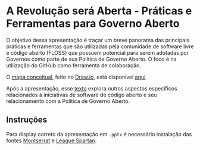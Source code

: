 # A Revolução será Aberta - Práticas e Ferramentas para Governo Aberto

O objetivo dessa apresentação é traçar um breve panorama das principais práticas e ferramentas que são utilizadas pela comunidade de software livre e código aberto (FLOSS) que possuem potencial para serem adotadas por Governos como parte de sua Política de Governo Aberto. O foco é na utilização do GitHub como ferramenta de colaboração.

O [mapa conceitual](https://en.wikipedia.org/wiki/Concept_map), feito no [Draw.io](https://www.draw.io/), está disponível [aqui](https://drive.google.com/file/d/1pRe5dyqajQNtg8rCXGF4J3yQUNM4nZ6h/view?usp=sharing).

Após a apresentação, esse [texto](open-source-software-policy.md) explora outros aspectos específicos relacionados à iniciativas de software de código aberto e seu relacionamento com a Política de Governo Aberto.

## Instruções

Para display correto da apresentação em `.pptx` é necessário instalação das fontes [Montserrat](https://fonts.google.com/specimen/Montserrat) e [League Spartan](https://www.fontsquirrel.com/fonts/league-spartan).